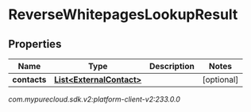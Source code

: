 # ReverseWhitepagesLookupResult


## Properties

| Name | Type | Description | Notes |
| ------------ | ------------- | ------------- | ------------- |
| **contacts** | [**List&lt;ExternalContact&gt;**](ExternalContact) |  |  [optional] |




_com.mypurecloud.sdk.v2:platform-client-v2:233.0.0_
